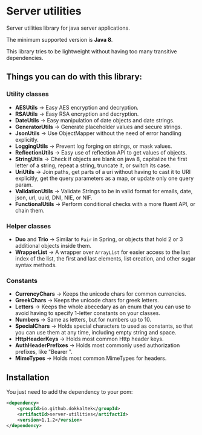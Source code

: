 # Server utilities
Server utilities library for java server applications. 

The minimum supported version is **Java 8**.

This library tries to be lightweight without having too many transitive dependencies.

## Things you can do with this library:

### Utility classes
- **AESUtils** -> Easy AES encryption and decryption.
- **RSAUtils** -> Easy RSA encryption and decryption.
- **DateUtils** -> Easy manipulation of date objects and date strings.
- **GeneratorUtils** -> Generate placeholder values and secure strings.
- **JsonUtils** -> Use ObjectMapper without the need of error handling explicitly.
- **LoggingUtils** -> Prevent log forging on strings, or mask values.
- **ReflectionUtils** -> Easy use of reflection API to get values of objects.
- **StringUtils** -> Check if objects are blank on java 8, capitalize the first letter of a string, repeat a string, truncate it, or switch its case.
- **UriUtils** -> Join paths, get parts of a uri without having to cast it to URI explicitly, get the query parameters as a map, or update only one query param.
- **ValidationUtils** -> Validate Strings to be in valid format for emails, date, json, url, uuid, DNI, NIE, or NIF.
- **FunctionalUtils** -> Perform conditional checks with a more fluent API, or chain them.


### Helper classes
- **Duo** and **Trio** -> Similar to `Pair` in Spring, or objects that hold 2 or 3 additional objects inside them.
- **WrapperList** -> A wrapper over `ArrayList` for easier access to the last index of the list, the first and last elements, list creation, and other sugar syntax methods.

### Constants 
- **CurrencyChars** -> Keeps the unicode chars for common currencies.
- **GreekChars** -> Keeps the unicode chars for greek letters.
- **Letters** -> Keeps the whole abecedary as an enum that you can use to avoid having to specify 1-letter constants on your classes.
- **Numbers** -> Same as letters, but for numbers up to 10.
- **SpecialChars** -> Holds special characters to used as constants, so that you can use them at any time, including empty string and space.
- **HttpHeaderKeys** -> Holds most common Http header keys.
- **AuthHeaderPrefixes** -> Holds most commonly used authorization prefixes, like "Bearer ".
- **MimeTypes** -> Holds most common MimeTypes for headers.

## Installation
You just need to add the dependency to your pom:

``` xml
<dependency>
    <groupId>io.github.dokkaltek</groupId>
    <artifactId>server-utilities</artifactId>
    <version>1.1.2</version>
</dependency>
```

